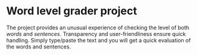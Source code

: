# Word level grader project

The project provides an unusual experience of checking the level of both *words* and *sentences*. Transparency and user-friendliness ensure quick handling. 
Simply type/paste the text and you will get a quick evaluation of the words and sentences.
